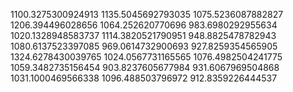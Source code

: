 1100.3275300924913
1135.5045692793035
1075.5236087882827
1206.394496028656
1064.252620770696
983.6980292955634
1020.1328948583737
1114.3820521790951
948.8825478782943
1080.6137523397085
969.0614732900693
927.8259354565905
1324.6278430039765
1024.0567731165565
1076.4982504241775
1059.3482735156454
903.8237605677984
931.6067969504868
1031.1000469566338
1096.488503796972
912.8359226444537